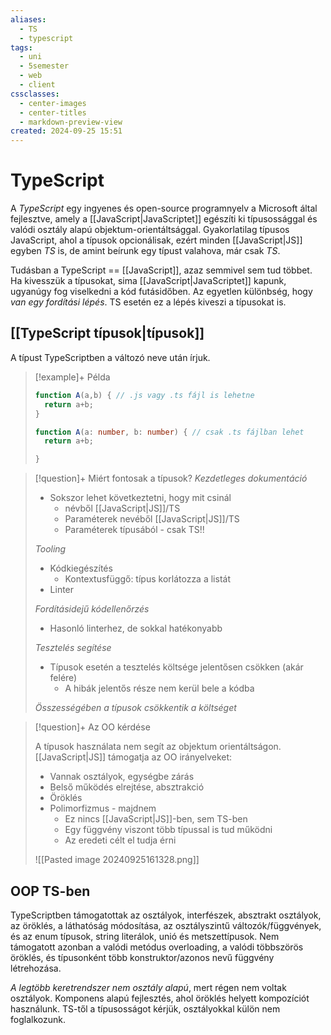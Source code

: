 ```yaml
---
aliases:
  - TS
  - typescript
tags:
  - uni
  - 5semester
  - web
  - client
cssclasses:
  - center-images
  - center-titles
  - markdown-preview-view
created: 2024-09-25 15:51
---
```

# TypeScript


A *TypeScript* egy ingyenes és open-source programnyelv a Microsoft által fejlesztve, amely a [[JavaScript|JavaScriptet]] egészíti ki típusossággal és valódi osztály alapú objektum-orientáltsággal. Gyakorlatilag típusos JavaScript, ahol a típusok opcionálisak, ezért minden [[JavaScript|JS]] egyben *TS* is, de amint beírunk egy típust valahova, már csak *TS*. 

Tudásban a TypeScript == [[JavaScript]], azaz semmivel sem tud többet. Ha kivesszük a típusokat, sima [[JavaScript|JavaScriptet]] kapunk, ugyanúgy fog viselkedni a kód futásidőben. Az egyetlen különbség, hogy *van egy fordítási lépés*. TS esetén ez a lépés kiveszi a típusokat is.
## [[TypeScript típusok|típusok]]

A típust TypeScriptben a változó neve után írjuk.

>[!example]+ Példa
>```ts
>function A(a,b) { // .js vagy .ts fájl is lehetne
>	return a+b;
>}
>
>function A(a: number, b: number) { // csak .ts fájlban lehet
>	return a+b;
>
>}
>```

>[!question]+ Miért fontosak a típusok?
>*Kezdetleges dokumentáció*
>- Sokszor lehet következtetni, hogy mit csinál
>	- névből [[JavaScript|JS]]/TS
>	- Paraméterek nevéből [[JavaScript|JS]]/TS
>	- Paraméterek típusából - csak TS!!
>
>*Tooling*
>- Kódkiegészítés
>	- Kontextusfüggő: típus korlátozza a listát
>- Linter
>
>*Fordításidejű kódellenőrzés*
>- Hasonló linterhez, de sokkal hatékonyabb
>
>*Tesztelés segítése*
>- Típusok esetén a tesztelés költsége jelentősen csökken (akár felére)
>	- A hibák jelentős része nem kerül bele a kódba
>
>*Összességében a típusok csökkentik a költséget*

>[!question]+ Az OO kérdése
>
>A típusok használata nem segít az objektum orientáltságon.
>[[JavaScript|JS]] támogatja az OO irányelveket:
>- Vannak osztályok, egységbe zárás
>- Belső működés elrejtése, absztrakció
>- Öröklés
>- Polimorfizmus - majdnem
>	- Ez nincs [[JavaScript|JS]]-ben, sem TS-ben
>	- Egy függvény viszont több típussal is tud működni
>	- Az eredeti célt el tudja érni
>
>![[Pasted image 20240925161328.png]]

## OOP TS-ben

TypeScriptben támogatottak az osztályok, interfészek, absztrakt osztályok, az öröklés, a láthatóság módosítása, az osztályszintű változók/függvények, és az enum típusok, string literálok, unió és metszettípusok. Nem támogatott azonban a valódi metódus overloading, a valódi többszörös öröklés, és típusonként több konstruktor/azonos nevű függvény létrehozása.

*A legtöbb keretrendszer nem osztály alapú*, mert régen nem voltak osztályok. Komponens alapú fejlesztés, ahol öröklés helyett kompozíciót használunk. TS-től a típusosságot kérjük, osztályokkal külön nem foglalkozunk.


